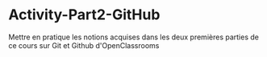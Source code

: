 # Activity-Part2-GitHub
Mettre en pratique les notions acquises dans les deux premières parties de ce cours sur Git et Github d'OpenClassrooms
